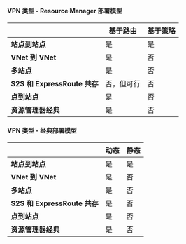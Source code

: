 #### VPN 类型 - Resource Manager 部署模型

| | **基于路由** | **基于策略** |
|-----------------------------------|--------------------|------------------|
| **站点到站点** | 是 | 是 |
| **VNet 到 VNet** | 是 | 否 |
| **多站点** | 是 | 否 |
| **S2S 和 ExpressRoute 共存** | 否，但可行 | 否 |
| **点到站点** | 是 | 否 |
| **资源管理器经典** | 是 | 否 |


#### VPN 类型 - 经典部署模型


| | **动态** | **静态** |
|---------------------------------------------|--------------------|--------------|
| **站点到站点** | 是 | 是 |
| **VNet 到 VNet** | 是 | 否 |
| **多站点** | 是 | 否 |
| **S2S 和 ExpressRoute 共存** | 是 | 否 |
| **点到站点** | 是 | 否 |
| **资源管理器经典** | 是 | 否 |

<!---HONumber=Mooncake_0425_2016-->
